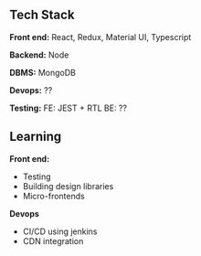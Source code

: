 ## Tech Stack

**Front end:**
React, Redux, Material UI, Typescript

**Backend:**
Node

**DBMS:**
MongoDB

**Devops:**
??

**Testing:**
FE: JEST + RTL
BE: ??


## Learning

**Front end:**

- Testing
- Building design libraries
- Micro-frontends

**Devops**

- CI/CD using jenkins
- CDN integration